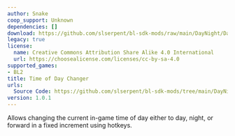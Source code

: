 ```yaml
---
author: Snake
coop_support: Unknown
dependencies: []
download: https://github.com/slserpent/bl-sdk-mods/raw/main/DayNight/DayNight.zip
legacy: true
license:
  name: Creative Commons Attribution Share Alike 4.0 International
  url: https://choosealicense.com/licenses/cc-by-sa-4.0
supported_games:
- BL2
title: Time of Day Changer
urls:
  Source Code: https://github.com/slserpent/bl-sdk-mods/tree/main/DayNight
version: 1.0.1
---
```

Allows changing the current in-game time of day either to day, night, or forward in a fixed increment using hotkeys.